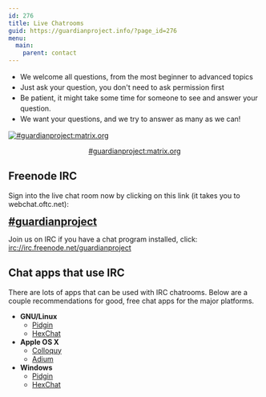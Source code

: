 ```yaml
---
id: 276
title: Live Chatrooms
guid: https://guardianproject.info/?page_id=276
menu:
  main:
    parent: contact
---
```


<ul style="line-height:150%">
  <li>
    We welcome all questions, from the most beginner to advanced topics
  </li>
  <li>
    Just ask your question, you don't need to ask permission first
  </li>
  <li>
    Be patient, it might take some time for someone to see and answer your question.
  </li>
  <li>
    We want your questions, and we try to answer as many as we can!
  </li>
</ul>

[![#guardianproject:matrix.org](/wp-content/uploads/2010/05/chat.jpg)](https://matrix.to/#/%23guardianproject%3amatrix.org)
<br/>
<center><a href="https://matrix.to/#/%23guardianproject%3amatrix.org">#guardianproject:matrix.org</a></center>

## Freenode IRC

Sign into the live chat room now by clicking on this link (it takes you to webchat.oftc.net): 

<a href="https://webchat.freenode.net/?randomnick=1&#038;channels=%23guardianproject&#038;uio=MT1mYWxzZSYyPXRydWUmND10cnVlJjk9dHJ1ZSYxMD10cnVlJjEyPXRydWU84" title="Freenode IRC Webchat" target="_blank"><strong style="font-size: 150%;">#guardianproject</strong></a>

Join us on IRC if you have a chat program installed, click:<br/> <a href="irc://irc.freenode.net/guardianproject" title="Guardian Project on IRC Freenode">irc://irc.freenode.net/guardianproject</a>


## Chat apps that use IRC

There are lots of apps that can be used with IRC chatrooms. Below are a couple recommendations for good, free chat apps for the major platforms.

  * **GNU/Linux** 
      * <a href="https://pidgin.im/" target="_blank">Pidgin</a>
      * <a href="https://hexchat.github.io/" target="_blank">HexChat</a>
  * **Apple OS X** 
      * <a href="http://colloquy.info/" target="_blank">Colloquy</a>
      * <a href="https://adium.im/" target="_blank">Adium</a>
  * **Windows** 
      * <a href="https://pidgin.im/" target="_blank">Pidgin</a>
      * <a href="https://hexchat.github.io/" target="_blank">HexChat</a>